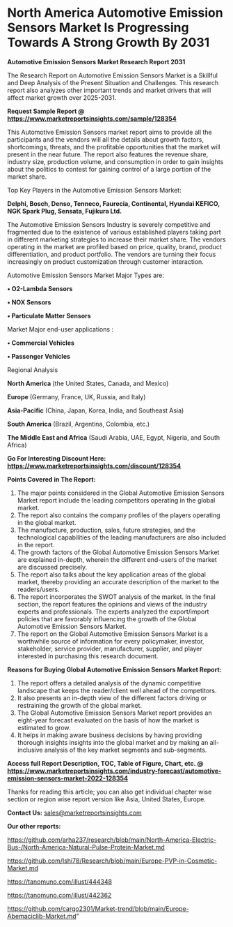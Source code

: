 # North America Automotive Emission Sensors Market Is Progressing Towards A Strong Growth By 2031

<strong>Automotive Emission Sensors Market Research Report 2031</strong>

The Research Report on Automotive Emission Sensors Market is a Skillful and Deep Analysis of the Present Situation and Challenges. This research report also analyzes other important trends and market drivers that will affect market growth over 2025-2031.

<strong>Request Sample Report @ <a href=https://www.marketreportsinsights.com/sample/128354>https://www.marketreportsinsights.com/sample/128354</a></strong>

This Automotive Emission Sensors market report aims to provide all the participants and the vendors will all the details about growth factors, shortcomings, threats, and the profitable opportunities that the market will present in the near future. The report also features the revenue share, industry size, production volume, and consumption in order to gain insights about the politics to contest for gaining control of a large portion of the market share.

Top Key Players in the Automotive Emission Sensors Market:

<strong>Delphi, Bosch, Denso, Tenneco, Faurecia, Continental, Hyundai KEFICO, NGK Spark Plug, Sensata, Fujikura Ltd.</strong>

The Automotive Emission Sensors Industry is severely competitive and fragmented due to the existence of various established players taking part in different marketing strategies to increase their market share. The vendors operating in the market are profiled based on price, quality, brand, product differentiation, and product portfolio. The vendors are turning their focus increasingly on product customization through customer interaction.

Automotive Emission Sensors Market Major Types are:

<strong>• O2-Lambda Sensors

• NOX Sensors

• Particulate Matter Sensors</strong>

Market Major end-user applications :

<strong>• Commercial Vehicles

• Passenger Vehicles</strong>

Regional Analysis

</u><strong><b>North America</b></strong> (the United States, Canada, and Mexico)

<strong><b>Europe </b></strong>(Germany, France, UK, Russia, and Italy)

<strong><b>Asia-Pacific</b></strong> (China, Japan, Korea, India, and Southeast Asia)

<strong><b>South America</b></strong> (Brazil, Argentina, Colombia, etc.)

<strong><b>The Middle East and Africa</b></strong> (Saudi Arabia, UAE, Egypt, Nigeria, and South Africa)

<strong>Go For Interesting Discount Here: <a href=https://www.marketreportsinsights.com/discount/128354>https://www.marketreportsinsights.com/discount/128354</a></strong>

<strong>Points Covered in The Report:</strong>
<ol>
  <li>The major points considered in the Global Automotive Emission Sensors Market report include the leading competitors operating in the global market.</li>
  <li>The report also contains the company profiles of the players operating in the global market.</li>
  <li>The manufacture, production, sales, future strategies, and the technological capabilities of the leading manufacturers are also included in the report.</li>
  <li>The growth factors of the Global Automotive Emission Sensors Market are explained in-depth, wherein the different end-users of the market are discussed precisely.</li>
  <li>The report also talks about the key application areas of the global market, thereby providing an accurate description of the market to the readers/users.</li>
  <li>The report incorporates the SWOT analysis of the market. In the final section, the report features the opinions and views of the industry experts and professionals. The experts analyzed the export/import policies that are favorably influencing the growth of the Global Automotive Emission Sensors Market.</li>
  <li>The report on the Global Automotive Emission Sensors Market is a worthwhile source of information for every policymaker, investor, stakeholder, service provider, manufacturer, supplier, and player interested in purchasing this research document.</li>
</ol>
<strong>Reasons for Buying Global Automotive Emission Sensors Market Report:</strong>

<ol>
  <li>The report offers a detailed analysis of the dynamic competitive landscape that keeps the reader/client well ahead of the competitors.</li>
  <li>It also presents an in-depth view of the different factors driving or restraining the growth of the global market.</li>
  <li>The Global Automotive Emission Sensors Market report provides an eight-year forecast evaluated on the basis of how the market is estimated to grow.</li>
  <li>It helps in making aware business decisions by having providing thorough insights insights into the global market and by making an all-inclusive analysis of the key market segments and sub-segments.</li>
</ol>
<strong>Access full Report Description, TOC, Table of Figure, Chart, etc. @ <a href=https://www.marketreportsinsights.com/industry-forecast/automotive-emission-sensors-market-2022-128354>https://www.marketreportsinsights.com/industry-forecast/automotive-emission-sensors-market-2022-128354</a></strong>


Thanks for reading this article; you can also get individual chapter wise section or region wise report version like Asia, United States, Europe.

<strong>Contact Us:</strong>
sales@marketreportsinsights.com

<strong>Our other reports:</strong>

<a href=https://github.com/arha237/research/blob/main/North-America-Electric-Bus-/North-America-Natural-Pulse-Protein-Market.md>https://github.com/arha237/research/blob/main/North-America-Electric-Bus-/North-America-Natural-Pulse-Protein-Market.md</a>

<a href=https://github.com/Ishi78/Research/blob/main/Europe-PVP-in-Cosmetic-Market.md>https://github.com/Ishi78/Research/blob/main/Europe-PVP-in-Cosmetic-Market.md</a>

<a href=https://tanomuno.com/illust/444348>https://tanomuno.com/illust/444348</a>

<a href=https://tanomuno.com/illust/442362>https://tanomuno.com/illust/442362</a>

<a href=https://github.com/cargo2301/Market-trend/blob/main/Europe-Abemaciclib-Market.md>https://github.com/cargo2301/Market-trend/blob/main/Europe-Abemaciclib-Market.md</a>"
